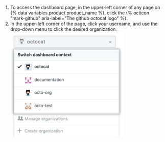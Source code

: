 1. To access the dashboard page, in the upper-left corner of any page on {% data variables.product.product_name %}, click the {% octicon "mark-github" aria-label="The github octocat logo" %}.
2. In the upper-left corner of the page, click your username, and use the drop-down menu to click the desired organization.
![Dashboard context switcher drop-down menu showing different organization options](/assets/images/help/dashboard/dashboard-context-switcher.png)
